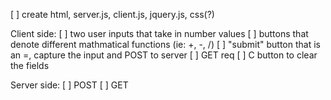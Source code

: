 [ ] create html, server.js, client.js, jquery.js, css(?)

Client side:
[ ] two user inputs that take in number values
[ ] buttons that denote different mathmatical functions (ie: +, -, /)
[ ] "submit" button that is an =, capture the input and POST to server
[ ] GET req
[ ] C button to clear the fields

Server side:
[ ] POST
[ ] GET